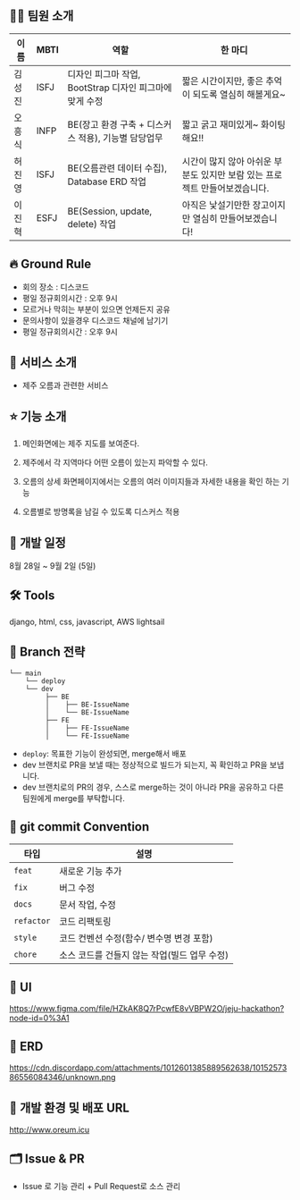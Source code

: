 ## 🤵‍♂️ 팀원 소개

|이름|MBTI|역할|한 마디|
|------|---|---|---|
|김성진|ISFJ|디자인 피그마 작업, BootStrap 디자인 피그마에 맞게 수정|짧은 시간이지만, 좋은 추억이 되도록 열심히 해볼게요~|
|오흥식|INFP|BE(장고 환경 구축 + 디스커스 적용), 기능별 담당업무|짧고 굵고 재미있게~ 화이팅 해요!!|
|허진영|ISFJ|BE(오름관련 데이터 수집), Database ERD 작업|시간이 많지 않아 아쉬운 부분도 있지만 보람 있는 프로젝트 만들어보겠습니다.|
|이진혁|ESFJ|BE(Session, update, delete) 작업|아직은 낯설기만한 장고이지만 열심히 만들어보겠습니다!|


## 🔥 Ground Rule

- 회의 장소 : 디스코드
- 평일 정규회의시간 : 오후 9시
- 모르거나 막히는 부분이 있으면 언제든지 공유
- 문의사항이 있을경우 디스코드 채널에 남기기
- 평일 정규회의시간 : 오후 9시

## 📌 서비스 소개

- 제주 오름과 관련한 서비스

## ⭐️ 기능 소개

1. 메인화면에는 제주 지도를 보여준다.

2. 제주에서 각 지역마다 어떤 오름이 있는지 파악할 수 있다.

3. 오름의 상세 화면페이지에서는 오름의 여러 이미지들과 자세한 내용을 확인 하는 기능

4. 오름별로 방명록을 남길 수 있도록 디스커스 적용

## 📅 개발 일정

8월 28일 ~ 9월 2일 (5일)

## 🛠 Tools

django, html, css, javascript, AWS lightsail

## 🌈 Branch 전략

```
└── main
    └── deploy
    └── dev
         ├── BE
         │    ├── BE-IssueName
         │    └── BE-IssueName
         ├── FE
         │    ├── FE-IssueName
         │    └── FE-IssueName
```

- `deploy`: 목표한 기능이 완성되면, merge해서 배포
- dev 브랜치로 PR을 보낼 때는 정상적으로 빌드가 되는지, 꼭 확인하고 PR을 보냅니다.
- dev 브랜치로의 PR의 경우, 스스로 merge하는 것이 아니라 PR을 공유하고 다른 팀원에게 merge를 부탁합니다. 

## 📝 git commit Convention

|타입|설명|
|---|---|
|`feat`|새로운 기능 추가|
|`fix`|버그 수정|
|`docs`|문서 작업, 수정|
|`refactor`|코드 리팩토링|
|`style`|코드 컨벤션 수정(함수/ 변수명 변경 포함)|
|`chore`|소스 코드를 건들지 않는 작업(빌드 업무 수정)|

## 🎨 UI

https://www.figma.com/file/HZkAK8Q7rPcwfE8vVBPW2O/jeju-hackathon?node-id=0%3A1

## 💽 ERD

https://cdn.discordapp.com/attachments/1012601385889562638/1015257386556084346/unknown.png

## 🔧 개발 환경 및 배포 URL

http://www.oreum.icu

## 🗂 Issue & PR
- Issue 로 기능 관리 + Pull Request로 소스 관리
